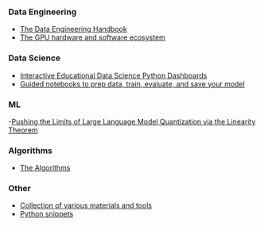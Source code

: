 ### Data Engineering
- [The Data Engineering Handbook](https://github.com/DataExpert-io/data-engineer-handbook)
- [The GPU hardware and software ecosystem](https://enccs.github.io/gpu-programming/2-gpu-ecosystem/)
### Data Science 
- [Interactive Educational Data Science Python Dashboards](https://github.com/GeostatsGuy/DataScienceInteractivePython)
- [Guided notebooks to prep data, train, evaluate, and save your model](https://github.com/unslothai/notebooks)
### ML
-[Pushing the Limits of Large Language Model Quantization
via the Linearity Theorem](https://arxiv.org/pdf/2411.17525)
### Algorithms
- [The Algorithms](https://github.com/TheAlgorithms)
### Other
- [Collection of various materials and tools](https://github.com/trimstray/the-book-of-secret-knowledge)
- [Python snippets](https://github.com/x4nth055/pythoncode-tutorials)

